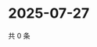# 2025-07-27

共 0 条

<!-- BEGIN ZHIHUQUESTIONS -->
<!-- 最后更新时间 Sun Jul 27 2025 23:11:14 GMT+0800 (China Standard Time) -->

<!-- END ZHIHUQUESTIONS -->
